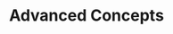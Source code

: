 ---
# metadata # 
title: Advanced Concepts
description: Learn about the more advanced concepts used. 
date: 
# taxonomy #
tags: 
series:
seriesPart:
layout: 
--- 
